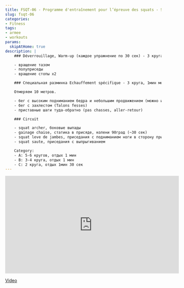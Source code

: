 ```yaml
---
title: FSQT-06 - Programme d'entraînement pour l’épreuve des squats - Séance 6/10 
slug: fsqt-06
categories:
- Fitness
tags:
- armee
- workouts
params:
  skipAtHome: true
description: |
    ### Déverrouillage, Warm-up (каждое упражнение по 30 сек) - 3 круга

    - вращение тазом
    - полуприседы
    - вращение стопы х2

    ### Специальная разминка Echauffement spécifique - 3 круга, 1мин между кругами

    Отмеряем 10 метров.

    - бег с высоким подниманием бедра и небольшим продвижением (можно и бег на месте) Montee de genoux
    - бег с захлестом (Talons fesses)
    - приставные шаги туда-обратно (pas chasses, aller-retour)

    ### Circuit

    - squat archer, боковые выпады
    - gainage chaise, статика в присяде, колени 90град (~30 сек)
    - squat leve de jambes, приседания с подниманием ноги в сторону при вставании
    - squat saute, приседания с выпрыгиванием

    Category:
    - A: 5-6 кругов, отдых 1 мин
    - B: 3-4 круга, отдых 1 мин
    - C: 2 круга, отдых 1мин 30 сек
---
```

<iframe width="560" height="315" src="https://www.youtube.com/embed/kmi9zkO6kGg?si=NtQw4wcUUmMe3igc" title="YouTube video player" frameborder="0" allow="accelerometer; autoplay; clipboard-write; encrypted-media; gyroscope; picture-in-picture; web-share" allowfullscreen></iframe>

[Video](https://youtu.be/kmi9zkO6kGg?si=o3fCCwx0jKzXAnDJ)
